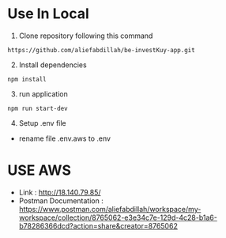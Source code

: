 # Use In Local
1. Clone repository following this command
```
https://github.com/aliefabdillah/be-investKuy-app.git
```
2. Install dependencies
```
npm install
```
3. run application 
```
npm run start-dev
```
4. Setup .env file
- rename file .env.aws to .env

# USE AWS
- Link : http://18.140.79.85/
- Postman Documentation : https://www.postman.com/aliefabdillah/workspace/my-workspace/collection/8765062-e3e34c7e-129d-4c28-b1a6-b78286366dcd?action=share&creator=8765062

